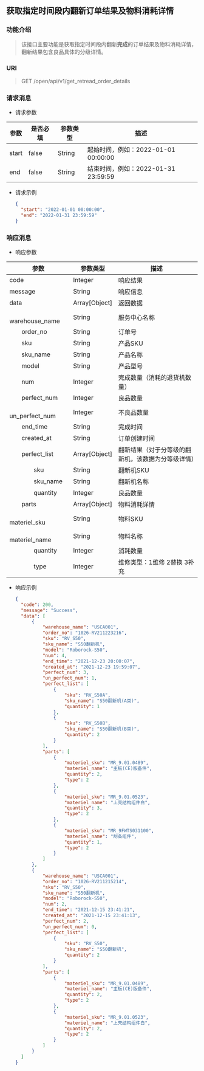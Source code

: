 ## 获取指定时间段内翻新订单结果及物料消耗详情

### 功能介绍

> 该接口主要功能是获取指定时间段内翻新**完成**的订单结果及物料消耗详情，翻新结果包含良品具体的分级详情。

### URI

> GET /open/api/v1/get_retread_order_details

### 请求消息

- 请求参数

| 参数    | 是否必填  | 参数类型   | 描述                          |
|-------|-------|--------|-----------------------------|
| start | false | String | 起始时间，例如：2022-01-01 00:00:00 |
| end   | false | String | 结束时间，例如：2022-01-31 23:59:59 |

- 请求示例
  ```json
  {
    "start": "2022-01-01 00:00:00",
    "end": "2022-01-31 23:59:59"
  }
  ```

### 响应消息

- 响应参数

| 参数                                    | 参数类型            | 描述                        |
|---------------------------------------|-----------------|---------------------------|
| code                                  | Integer         | 响应结果                      |
| message                               | String          | 响应信息                      |
| data                                  | Array\[Object\] | 返回数据                      |
| &emsp;&emsp;warehouse_name            | String          | 服务中心名称                    |
| &emsp;&emsp;order_no                  | String          | 订单号                       |
| &emsp;&emsp;sku                       | String          | 产品SKU                     |
| &emsp;&emsp;sku_name                  | String          | 产品名称                      |
| &emsp;&emsp;model                     | String          | 产品型号                      |
| &emsp;&emsp;num                       | Integer         | 完成数量（消耗的退货机数量）            |
| &emsp;&emsp;perfect_num               | Integer         | 良品数量                      |
| &emsp;&emsp;un_perfect_num            | Integer         | 不良品数量                     |
| &emsp;&emsp;end_time                  | String          | 完成时间                      |
| &emsp;&emsp;created_at                | String          | 订单创建时间                    |
| &emsp;&emsp;perfect_list              | Array\[Object\] | 翻新结果（对于分等级的翻新机，该数据为分等级详情） |
| &emsp;&emsp;&emsp;&emsp;sku           | String          | 翻新机SKU                    |
| &emsp;&emsp;&emsp;&emsp;sku_name      | String          | 翻新机名称                     |
| &emsp;&emsp;&emsp;&emsp;quantity      | Integer         | 良品数量                      |
| &emsp;&emsp;parts                     | Array\[Object\] | 物料消耗详情                    |
| &emsp;&emsp;&emsp;&emsp;materiel_sku  | String          | 物料SKU                     |
| &emsp;&emsp;&emsp;&emsp;materiel_name | String          | 物料名称                      |
| &emsp;&emsp;&emsp;&emsp;quantity      | Integer         | 消耗数量                      |
| &emsp;&emsp;&emsp;&emsp;type          | Integer         | 维修类型：1维修 2替换 3补充          |

- 响应示例
  ```json
  {
    "code": 200,
    "message": "Success",
    "data": [
        {
            "warehouse_name": "USCA001",
            "order_no": "1026-RV211223216",
            "sku": "RV_S50",
            "sku_name": "S50翻新机",
            "model": "Roborock-S50",
            "num": 4,
            "end_time": "2021-12-23 20:00:07",
            "created_at": "2021-12-23 19:59:07",
            "perfect_num": 3,
            "un_perfect_num": 1,
            "perfect_list": [
                {
                    "sku": "RV_S50A",
                    "sku_name": "S50翻新机(A类)",
                    "quantity": 1
                },
                {
                    "sku": "RV_S50B",
                    "sku_name": "S50翻新机(B类)",
                    "quantity": 2
                }
            ],
            "parts": [
                {
                    "materiel_sku": "MR_9.01.0489",
                    "materiel_name": "主板(CE)版备件",
                    "quantity": 2,
                    "type": 2
                },
                {
                    "materiel_sku": "MR_9.01.0523",
                    "materiel_name": "上壳结构组件白",
                    "quantity": 3,
                    "type": 2
                },
                {
                    "materiel_sku": "MR_9FWTS031100",
                    "materiel_name": "刮条组件",
                    "quantity": 1,
                    "type": 2
                }
            ]
        },
        {
            "warehouse_name": "USCA001",
            "order_no": "1026-RV211215214",
            "sku": "RV_S50",
            "sku_name": "S50翻新机",
            "model": "Roborock-S50",
            "num": 2,
            "end_time": "2021-12-15 23:41:21",
            "created_at": "2021-12-15 23:41:13",
            "perfect_num": 2,
            "un_perfect_num": 0,
            "perfect_list": [
                {
                    "sku": "RV_S50",
                    "sku_name": "S50翻新机",
                    "quantity": 2
                }
            ],
            "parts": [
                {
                    "materiel_sku": "MR_9.01.0489",
                    "materiel_name": "主板(CE)版备件",
                    "quantity": 2,
                    "type": 2
                },
                {
                    "materiel_sku": "MR_9.01.0523",
                    "materiel_name": "上壳结构组件白",
                    "quantity": 2,
                    "type": 2
                }
            ]
        }
    ]
  }
  ```
